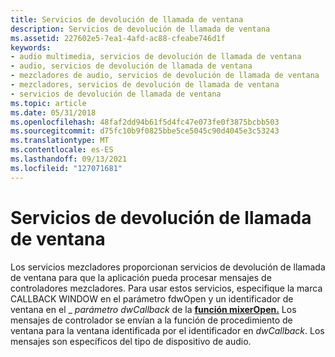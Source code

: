 ```yaml
---
title: Servicios de devolución de llamada de ventana
description: Servicios de devolución de llamada de ventana
ms.assetid: 227602e5-7ea1-4afd-ac88-cfeabe746d1f
keywords:
- audio multimedia, servicios de devolución de llamada de ventana
- audio, servicios de devolución de llamada de ventana
- mezcladores de audio, servicios de devolución de llamada de ventana
- mezcladores, servicios de devolución de llamada de ventana
- servicios de devolución de llamada de ventana
ms.topic: article
ms.date: 05/31/2018
ms.openlocfilehash: 48faf2dd94b61f5d4fc47e073fe0f3875bcbb503
ms.sourcegitcommit: d75fc10b9f0825bbe5ce5045c90d4045e3c53243
ms.translationtype: MT
ms.contentlocale: es-ES
ms.lasthandoff: 09/13/2021
ms.locfileid: "127071681"
---
```

# <a name="window-callback-services"></a>Servicios de devolución de llamada de ventana

Los servicios mezcladores proporcionan servicios de devolución de llamada de ventana para que la aplicación pueda procesar mensajes de controladores mezcladores. Para usar estos servicios, especifique la marca CALLBACK WINDOW en el parámetro fdwOpen y un identificador de ventana en el \_ *parámetro dwCallback* de la [**función mixerOpen.**](/windows/win32/api/mmeapi/nf-mmeapi-mixeropen)  Los mensajes de controlador se envían a la función de procedimiento de ventana para la ventana identificada por el identificador en *dwCallback*. Los mensajes son específicos del tipo de dispositivo de audio.

 

 